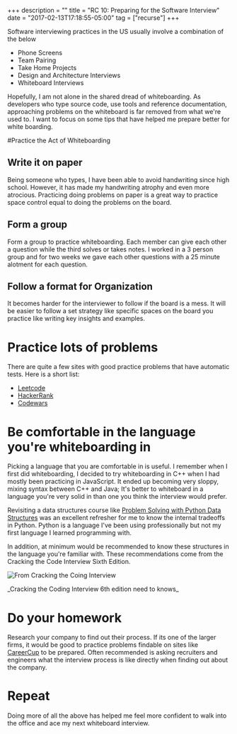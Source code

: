 +++
description = ""
title = "RC 10: Preparing for the Software Interview"
date = "2017-02-13T17:18:55-05:00"
tag = ["recurse"]
+++


Software interviewing practices in the US usually involve a combination of the below

- Phone Screens
- Team Pairing
- Take Home Projects
- Design and Architecture Interviews
- Whiteboard Interviews

Hopefully, I am not alone in the shared dread of whiteboarding. As developers who type source code, use tools and reference documentation, approaching problems on the whiteboard is far removed from what we're used to. I want to focus on some tips that have helped me prepare better for white boarding.



#Practice the Act of Whiteboarding

## Write it on paper
Being someone who types, I have been able to avoid handwriting since high school. However, it has made my handwriting atrophy and even more atrocious. Practicing doing problems on paper is a great way to practice space control equal to doing the problems on the board.

## Form a group
Form a group to practice whiteboarding. Each member can give each other a question while the third solves or takes notes. I worked in a 3 person group and for two weeks we gave each other questions with a 25 minute alotment for each question.


## Follow a format for Organization
It becomes harder for the interviewer to follow if the board is a mess. It will be easier to follow a set strategy like specific spaces on the board you practice like writing key insights and examples.

# Practice lots of problems
There are quite a few sites with good practice problems that have automatic tests.
Here is a short list:

- [Leetcode](https://leetcode.com)
- [HackerRank](https://hackerrank.com)
- [Codewars](https://codewars.com)

# Be comfortable in the language you're whiteboarding in

Picking a language that you are comfortable in is useful. I remember when I first did whiteboarding, I decided to try whiteboarding in C++ when I had mostly been practicing in JavaScript. It ended up becoming very sloppy, mixing syntax between C++ and Java; It's better to whiteboard in a language you're very solid in than one you think the interview would prefer.

Revisiting a data structures course like [Problem Solving with Python Data Structures](interactivepython.org/runestone/static/pythonds/index.html) was an excellent refresher for me to know the internal tradeoffs in Python. Python is a language I've been using professionally but not my first language I learned programming with.

In addition, at minimum would be recommended to know these structures in the language you're familiar with. These recommendations come from the Cracking the Code Interview Sixth Edition.

![From Cracking the Coing Interview](https://lh3.googleusercontent.com/l5PCpfvRPSN4aSSlwVA_SAzBTqcuC65IUsZPymIcWvZmO9s15kKyojGPv4RRxbcJrxCToELSAPf8uNbNlgHWrIcuepVTcfY-ij8-nG8jaYLJcistZXzrIYFz-j5LzMNExUfowyZHY5UkcPuK1zvFIn-tB0efuLndNGh4-xMRrfTdWHkHhkhMWzxNTVjt7him9uYQDVBWwVUIDtOizuUtnfAFZQNketiX5mpak08X05NLG8ijrpuon261KGjOtopCiChEwv9GOjXkGPugdT_OYI2FmksDJYDshJweCCRWGFfamQJfauxLlnql39l0wzl5vXZ6SLOXaTn6LwEM_Pa1xjDK27WsUcehfHukbhZqzZS4WdiF75QLuI-nMk8458drgcTT7eYY3Ynw1t-LRRfFdKGLkhzkgd_2DDCr2DdPObPMhBucjxChUlqq7RtW80fMMpl_yYQ2cVIyuWxVaIm6jdp-FbOobwNdcLoLE8dtNtDA3tWTMH8Ed345Zm5wJyHU-gnHJfjWeQMOxhD2fg42H_BOWza2tjz_7FnLKsv-CcRI8vWCCK4szwFk3fXPUx_-JlKYKcCvygPopXoKX9EtEDS7135mjzF333H6fEP1WeLOCn0Fx5rKWw=w1400-h996-no)
<div class="caption">_Cracking the Coding Interview 6th edition need to knows_</div>

# Do your homework
Research your company to find out their process. If its one of the larger firms, it would be good to practice problems findable on sites like [CareerCup](http://careercup.com/) to be prepared. Often recommended is asking recruiters and engineers what the interview process is like directly when finding out about the company.


# Repeat
Doing more of all the above has helped me feel more confident to walk into the office and ace my next whiteboard interview.
